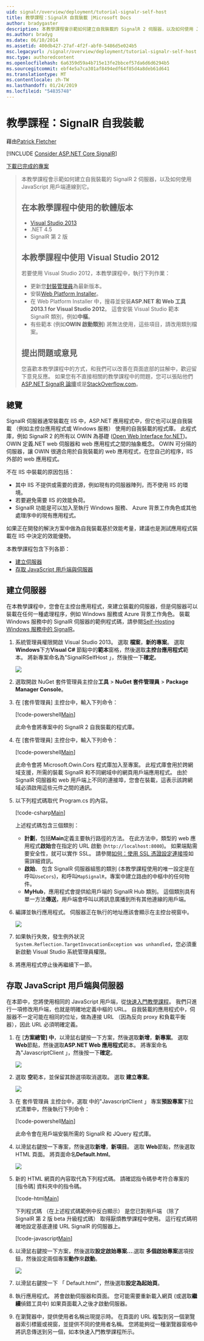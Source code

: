 ```yaml
---
uid: signalr/overview/deployment/tutorial-signalr-self-host
title: 教學課程：SignalR 自我裝載 |Microsoft Docs
author: bradygaster
description: 本教學課程會示範如何建立自我裝載的 SignalR 2 伺服器，以及如何使用 JavaScript 用戶端連線到它。 教學課程 V 中使用的軟體版本...
ms.author: bradyg
ms.date: 06/10/2014
ms.assetid: 400db427-27af-4f2f-abf0-5486d5e024b5
msc.legacyurl: /signalr/overview/deployment/tutorial-signalr-self-host
msc.type: authoredcontent
ms.openlocfilehash: 6a6359d59a4b715e13fe2bbcef57da6d6d6294b5
ms.sourcegitcommit: ebf4e5a7ca301af8494edf64f85d4a8deb61d641
ms.translationtype: MT
ms.contentlocale: zh-TW
ms.lasthandoff: 01/24/2019
ms.locfileid: "54835748"
---
```

<a name="tutorial-signalr-self-host"></a>教學課程：SignalR 自我裝載
====================
藉由[Patrick Fletcher](https://github.com/pfletcher)

[!INCLUDE [Consider ASP.NET Core SignalR](~/includes/signalr/signalr-version-disambiguation.md)]

[下載已完成的專案](http://code.msdn.microsoft.com/SignalR-Self-Host-Sample-6da0f383)

> 本教學課程會示範如何建立自我裝載的 SignalR 2 伺服器，以及如何使用 JavaScript 用戶端連線到它。
>
> ## <a name="software-versions-used-in-the-tutorial"></a>在本教學課程中使用的軟體版本
>
>
> - [Visual Studio 2013](https://my.visualstudio.com/Downloads?q=visual%20studio%202013)
> - .NET 4.5
> - SignalR 第 2 版
>
>
>
> ## <a name="using-visual-studio-2012-with-this-tutorial"></a>本教學課程中使用 Visual Studio 2012
>
>
> 若要使用 Visual Studio 2012，本教學課程中，執行下列作業：
>
> - 更新您[封裝管理員](http://docs.nuget.org/docs/start-here/installing-nuget)為最新版本。
> - 安裝[Web Platform Installer](https://www.microsoft.com/web/downloads/platform.aspx)。
> - 在 Web Platform Installer 中，搜尋並安裝**ASP.NET 和 Web 工具 2013.1 for Visual Studio 2012**。 這會安裝 Visual Studio 範本 SignalR 類別，例如**中樞**。
> - 有些範本 (例如**OWIN 啟動類別**) 將無法使用，這些項目，請改用類別檔案。
>
>
> ## <a name="questions-and-comments"></a>提出問題或意見
>
> 您喜歡本教學課程中的方式，和我們可以改善在頁面底部的註解中，歡迎留下意見反應。 如果您有不直接相關的教學課程中的問題，您可以張貼他們[ASP.NET SignalR 論壇](https://forums.asp.net/1254.aspx/1?ASP+NET+SignalR)或是[StackOverflow.com](http://stackoverflow.com/)。


## <a name="overview"></a>總覽

SignalR 伺服器通常裝載在 IIS 中，ASP.NET 應用程式中，但它也可以是自我裝載 （例如主控台應用程式或 Windows 服務） 使用的自我裝載的程式庫。 此程式庫，例如 SignalR 2 的所有以 OWIN 為基礎 ([Open Web Interface for.NET](http://owin.org))。 OWIN 定義.NET web 伺服器和 web 應用程式之間的抽象概念。 OWIN 可分隔的伺服器，讓 OWIN 很適合用於自我裝載的 web 應用程式，在您自己的程序，IIS 外部的 web 應用程式。

不在 IIS 中裝載的原因包括：

- 其中 IIS 不提供或需要的資源，例如現有的伺服器陣列，而不使用 IIS 的環境。
- 若要避免需要 IIS 的效能負荷。
- SignalR 功能是可以加入至執行 Windows 服務、 Azure 背景工作角色或其他處理序中的現有應用程式。

如果正在開發的解決方案中做為自我裝載基於效能考量，建議也是測試應用程式裝載在 IIS 中決定的效能優勢。

本教學課程包含下列各節：

- [建立伺服器](#server)
- [存取 JavaScript 用戶端與伺服器](#js)

<a id="server"></a>

## <a name="creating-the-server"></a>建立伺服器

在本教學課程中，您會在主控台應用程式，來建立裝載的伺服器，但是伺服器可以裝載在任何一種處理程序，例如 Windows 服務或 Azure 背景工作角色。 裝載 Windows 服務中的 SignalR 伺服器的範例程式碼，請參閱[Self-Hosting Windows 服務中的 SignalR](https://code.msdn.microsoft.com/SignalR-self-hosted-in-6ff7e6c3)。

1. 系統管理員權限開啟 Visual Studio 2013。 選取 **檔案**，**新的專案**。 選取  **Windows**下方**Visual C#** 節點中的**範本**窗格，然後選取**主控台應用程式**範本。 將新專案命名為"SignalRSelfHost 」，然後按一下**確定**。

    ![](tutorial-signalr-self-host/_static/image1.png)
2. 選取開啟 NuGet 套件管理員主控台**工具** > **NuGet 套件管理員** > **Package Manager Console**。
3. 在 [套件管理員] 主控台中，輸入下列命令：

    [!code-powershell[Main](tutorial-signalr-self-host/samples/sample1.ps1)]

    此命令會將專案中的 SignalR 2 自我裝載的程式庫。
4. 在 [套件管理員] 主控台中，輸入下列命令：

    [!code-powershell[Main](tutorial-signalr-self-host/samples/sample2.ps1)]

    此命令會將 Microsoft.Owin.Cors 程式庫加入至專案。 此程式庫會用於跨網域支援，所需的裝載 SignalR 和不同網域中的網頁用戶端應用程式。 由於 SignalR 伺服器和 web 用戶端上不同的連接埠，您會在裝載，這表示該跨網域必須啟用這些元件之間的通訊。
5. 以下列程式碼取代 Program.cs 的內容。

    [!code-csharp[Main](tutorial-signalr-self-host/samples/sample3.cs)]

    上述程式碼包含三個類別：

    - **計劃**，包括**Main**定義主要執行路徑的方法。 在此方法中，類型的 web 應用程式**啟始**會在指定的 URL 啟動 (`http://localhost:8080`)。 如果端點需要安全性，就可以實作 SSL。 請參閱[如何：使用 SSL 憑證設定連接埠](https://msdn.microsoft.com/library/ms733791.aspx)如需詳細資訊。
    - **啟始**、 包含 SignalR 伺服器組態的類別 (本教學課程使用的唯一設定是在呼叫`UseCors`)，和呼叫`MapSignalR`，專案中建立路由的中樞中的任何物件。
    - **MyHub**，應用程式會提供給用戶端的 SignalR Hub 類別。 這個類別具有單一方法**傳送**，用戶端會呼叫以將訊息廣播到所有其他連線的用戶端。
6. 編譯並執行應用程式。 伺服器正在執行的地址應該會顯示在主控台視窗中。

    ![](tutorial-signalr-self-host/_static/image2.png)
7. 如果執行失敗，發生例外狀況`System.Reflection.TargetInvocationException was unhandled`，您必須重新啟動 Visual Studio 系統管理員權限。
8. 將應用程式停止後再繼續下一節。

<a id="js"></a>

## <a name="accessing-the-server-with-a-javascript-client"></a>存取 JavaScript 用戶端與伺服器

在本節中，您將使用相同的 JavaScript 用戶端，從[快速入門教學課程](../getting-started/tutorial-getting-started-with-signalr.md)。 我們只進行一項修改用戶端，也就是明確地定義中樞的 URL。 自我裝載的應用程式中，伺服器不一定可能在相同的位址，做為連接 URL （因為反向 proxy 和負載平衡器），因此 URL 必須明確定義。

1. 在 [**方案總管] 中**，以滑鼠右鍵按一下方案，然後選取**新增**，**新專案**。 選取  **Web**節點，然後選取**ASP.NET Web 應用程式**範本。 將專案命名為"JavascriptClient 」，然後按一下**確定**。

    ![](tutorial-signalr-self-host/_static/image3.png)
2. 選取 **空**範本，並保留其餘選項取消選取。 選取 **建立專案**。

    ![](tutorial-signalr-self-host/_static/image4.png)
3. 在 套件管理員 主控台中，選取 中的"JavascriptClient 」 專案**預設專案**下拉式清單中，然後執行下列命令：

    [!code-powershell[Main](tutorial-signalr-self-host/samples/sample4.ps1)]

    此命令會在用戶端安裝所需的 SignalR 和 JQuery 程式庫。
4. 以滑鼠右鍵按一下專案，然後選取**新增**，**新項目**。 選取  **Web**節點，然後選取 HTML 頁面。 將頁面命名**Default.html**。

    ![](tutorial-signalr-self-host/_static/image5.png)
5. 新的 HTML 網頁的內容取代為下列程式碼。 請確認指令碼參考符合專案的 [指令碼] 資料夾中的指令碼。

    [!code-html[Main](tutorial-signalr-self-host/samples/sample5.html?highlight=31-32)]

    下列程式碼 （在上述程式碼範例中反白顯示） 是您已對用戶端 （除了 SignalR 第 2 版 beta 升級程式碼） 取得厭煩教學課程中使用。 這行程式碼明確地設定基底連接 URL SignalR 的伺服器上。

    [!code-javascript[Main](tutorial-signalr-self-host/samples/sample6.js)]
6. 以滑鼠右鍵按一下方案，然後選取**設定啟始專案...**.選取 **多個啟始專案**選項按鈕，然後設定兩個專案**動作**來**啟動**。

    ![](tutorial-signalr-self-host/_static/image6.png)
7. 以滑鼠右鍵按一下 「 Default.html"，然後選取**設定為起始頁**。
8. 執行應用程式。 將會啟動伺服器和頁面。 您可能需要重新載入網頁 (或選取**繼續**偵錯工具中) 如果頁面載入之後才啟動伺服器。
9. 在瀏覽器中，提供使用者名稱出現提示時。 在頁面的 URL 複製到另一個瀏覽器索引標籤或視窗，並提供不同的使用者名稱。 您將能夠從一種瀏覽器窗格中將訊息傳送到另一個，如本快速入門教學課程所示。
